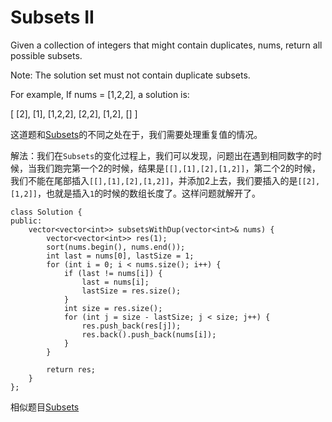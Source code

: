 Subsets II
===========
Given a collection of integers that might contain duplicates, nums, return all possible subsets.

Note: The solution set must not contain duplicate subsets.

For example,
If nums = [1,2,2], a solution is:

[
  [2],
  [1],
  [1,2,2],
  [2,2],
  [1,2],
  []
]

这道题和[Subsets](./Subsets.md)的不同之处在于，我们需要处理重复值的情况。

解法：我们在`Subsets`的变化过程上，我们可以发现，问题出在遇到相同数字的时候，当我们跑完第一个2的时候，结果是`[[],[1],[2],[1,2]]`，第二个2的时候，我们不能在尾部插入`[[],[1],[2],[1,2]]`，并添加2上去，我们要插入的是`[[2],[1,2]]`，也就是插入`1`的时候的数组长度了。这样问题就解开了。

```
class Solution {
public:
    vector<vector<int>> subsetsWithDup(vector<int>& nums) {
        vector<vector<int>> res(1);
        sort(nums.begin(), nums.end());
        int last = nums[0], lastSize = 1;
        for (int i = 0; i < nums.size(); i++) {
            if (last != nums[i]) {
                last = nums[i];
                lastSize = res.size();
            }
            int size = res.size();
            for (int j = size - lastSize; j < size; j++) {
                res.push_back(res[j]);
                res.back().push_back(nums[i]);
            }
        }

        return res;
    }
};
```

相似题目[Subsets](./Subsets.md)
